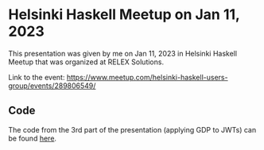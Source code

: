 # Helsinki Haskell Meetup on Jan 11, 2023

This presentation was given by me on Jan 11, 2023 in Helsinki Haskell Meetup
that was organized at RELEX Solutions.

Link to the event: https://www.meetup.com/helsinki-haskell-users-group/events/289806549/

## Code

The code from the 3rd part of the presentation (applying GDP to JWTs) can be
found [here](https://github.com/skyvier/gdp-jwt-authorization).
